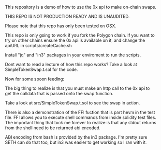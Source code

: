 This repository is a demo of how to use the 0x api to make on-chain swaps.

THIS REPO IS NOT PRODUCTION READY AND IS UNAUDITED.

Please note that this repo has only been tested on OSX.

This repo is only going to work if you fork the Polygon chain. If you want to try on other chains ensure the 0x api is available on it, and change the apiURL in scripts/createCache.sh

Install "jq" and "in3" packages in your enviroment to run the scripts.

Dont want to read a lecture of how this repo works? Take a look at SimpleTokenSwap.t.sol for the code.

Now for some spoon feeding:

The big thing to realize is that you must make an http call to the 0x api to get the calldata that is passed onto the swap function.

Take a look at src/SimpleTokenSwap.t.sol to see the swap in action.

There is also a demonstration of the FFI fuction that is part hevm in the test file. FFI allows you to execute shell commands from inside solidity test files. The important thing that took me forever to realize is that any stdout returns from the shell need to be returned abi encoded.

ABI encoding from bash is provided by the in3 package. I'm pretty sure SETH can do that too, but in3 was easier to get working so I ran with it.

